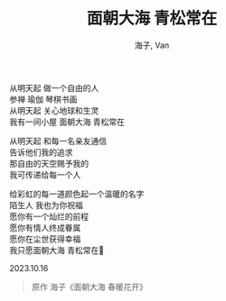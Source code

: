 ﻿---
layout: post
title: 面朝大海 青松常在
author: 海子, Van
category: poem
---

从明天起 做一个自由的人   
参禅 瑜伽 琴棋书画   
从明天起 关心地球和生灵   
我有一间小屋 面朝大海 青松常在   

从明天起 和每一名亲友通信   
告诉他们我的追求   
那自由的天空赐予我的   
我可传递给每一个人   

给彩虹的每一道颜色起一个温暖的名字   
陌生人 我也为你祝福   
愿你有一个灿烂的前程   
愿你有情人终成眷属   
愿你在尘世获得幸福   
我只愿面朝大海 青松常在🌈

2023.10.16 

> 原作 海子《面朝大海 春暖花开》   